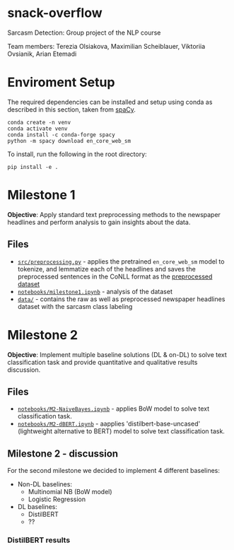 # snack-overflow
Sarcasm Detection: Group project of the NLP course

Team members: Terezia Olsiakova, Maximilian Scheiblauer, Viktoriia Ovsianik, Arian Etemadi

# Enviroment Setup
The required dependencies can be installed and setup using conda as described in this section, taken from [spaCy](https://spacy.io/usage).

```
conda create -n venv
conda activate venv
conda install -c conda-forge spacy
python -m spacy download en_core_web_sm
```

To install, run the following in the root directory:

```
pip install -e .
```

# Milestone 1
**Objective**: Apply standard text preprocessing methods to the newspaper headlines and perform analysis to gain insights about the data.

## Files
- [`src/preprocessing.py`](src/preprocessing.py) - applies the pretrained `en_core_web_sm` model to tokenize, and lemmatize each of the headlines and saves the preprocessed sentences in the CoNLL format as the [preprocessed dataset](Data/dataset.conllu)
- [`notebooks/milestone1.ipynb`](notebooks/milestone1.ipynb) - analysis of the dataset
- [`data/`](data/) - contains the raw as well as preprocessed newspaper headlines dataset with the sarcasm class labeling

# Milestone 2
**Objective**: Implement multiple baseline solutions (DL & on-DL) to solve text classification task and provide quantitative and qualitative results discussion.

## Files
- [`notebooks/M2-NaiveBayes.ipynb`](notebooks/M2-NaiveBayes.ipynb) - applies BoW model to solve text classification task.
- [`notebooks/M2-dBERT.ipynb`](notebooks/M2-dBERT.ipynb) - aapplies 'distilbert-base-uncased' (lightweight alternative to BERT) model to solve text classification task. 

## Milestone 2 - discussion

For the second milestone we decided to implement 4 different baselines:
- Non-DL baselines:
    - Multinomial NB (BoW model)
    - Logistic Regression
-   DL baselines:
    - DistilBERT
    - ??

### DistilBERT results


